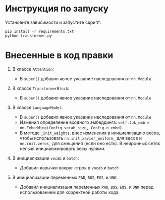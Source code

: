 # Инструкция по запуску

Установите зависимости и запустите скрипт:
   ```shell
   pip install -r requirements.txt
   python transformer.py
   ```

# Внесенные в код правки

1. В классе `Attention`:
   - В `super()` добавил явное указание наследования от `nn.Module`

2. В классе `TransformerBlock`:
   - В `super()` добавил явное указание наследования от `nn.Module`


3. В классе `LanguageModel`:
   - В `super()` добавил явное указание наследования от `nn.Module`
   - Изменил определение входного эмбеддинга: `self.tok_emb = nn.Embedding(Config.vocab_size, Config.n_embd)`. 
   - В методе `_init_weights`, внес изменения в инициализацию весов, чтобы использовать `nn.init.xavier_uniform_` для весов и `nn.init.zeros_` для смещения (если оно есть). В нейронных сетях нельзя инициализировать весы нулями.

4. В инициализации `vocab` и `batch`:
   - Добавил кавычки вокруг строк в `vocab` и `batch`

5. В инициализации переменных `PAD`, `BOS`, `EOS`, и `UNK`:
   - Добавил инициализация переменных `PAD`, `BOS`, `EOS`, и `UNK` перед использованием для корректной работы кода
